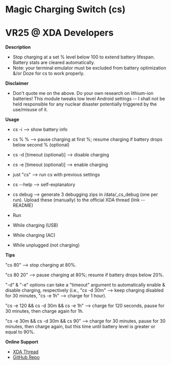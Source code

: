 # Magic Charging Switch (cs)
# VR25 @ XDA Developers


**Description**
- Stop charging at a set % level below 100 to extend battery lifespan. Battery stats are cleared automatically.
- Note: your terminal emulator must be excluded from battery optimization &/or Doze for cs to work properly.

**Disclaimer**
- Don't quote me on the above. Do your own research on lithium-ion batteries! This module tweaks low level Android settings -- I shall not be held responsible for any nuclear disaster potentially triggered by the use/misuse of it.


**Usage**
- cs -i --> show battery info
- cs % % --> pause charging at first %; resume charging if battery drops below second % (optional)
- cs -d [timeout (optional)] --> disable charging
- cs -e [timeout (optional)] --> enable charging
- just "cs" --> run cs with previous settings
- cs --help --> self-explanatory

- cs debug --> generate 3 debugging zips in /data/_cs_debug (one per run). Upload these (manually) to the official XDA thread (link -- README)
-  Run
-   While charging (USB)
-   While charging (AC)
-   While unplugged (not charging)


**Tips**

"cs 80" --> stop charging at 80%.

"cs 80 20" --> pause charging at 80%; resume if battery drops below 20%.

"-d" & "-e" options can take a "timeout" argument to automatically enable & disable charging, respectively (i.e., "cs -d 30m" --> keep charging disabled for 30 minutes, "cs -e 1h" --> charge for 1 hour).

"cs -e 120 && cs -d 30m && cs -e 1h" --> charge for 120 seconds, pause for 30 minutes, then charge again for 1h.

"cs -e 30m && cs -d 30m && cs 90" --> charge for 30 minutes, pause for 30 minutes, then charge again, but this time until battery level is greater or equal to 90%.


**Online Support**
- [XDA Thread](https://forum.xda-developers.com/apps/magisk/module-magic-charging-switch-cs-v2017-9-t3668427)
- [GitHub Repo](https://github.com/Magisk-Modules-Repo/Magic-Charging-Switch)
